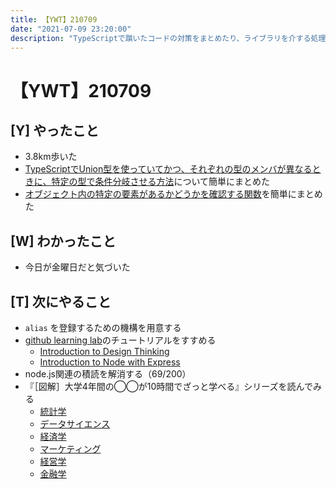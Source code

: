 ```yaml
---
title: 【YWT】210709
date: "2021-07-09 23:20:00"
description: "TypeScriptで躓いたコードの対策をまとめたり、ライブラリを介する処理を調整したりした"
---
```


# 【YWT】210709

## [Y] やったこと

- 3.8km歩いた
- [TypeScriptでUnion型を使っていてかつ、それぞれの型のメンバが異なるときに、特定の型で条件分岐させる方法](https://gist.github.com/LeeDDHH/9fcd626a7c594849302b335327169be8)について簡単にまとめた
- [オブジェクト内の特定の要素があるかどうかを確認する関数](https://gist.github.com/LeeDDHH/4bbb2e884d4649ed8193bd4e52f144fd)を簡単にまとめた

## [W] わかったこと

- 今日が金曜日だと気づいた

## [T] 次にやること

- `alias` を登録するための機構を用意する
- [github learning lab](https://lab.github.com/githubtraining)のチュートリアルをすすめる
  - [Introduction to Design Thinking](https://lab.github.com/githubtraining/introduction-to-design-thinking)
  - [Introduction to Node with Express](https://lab.github.com/everydeveloper/introduction-to-node-with-express)
- node.js関連の積読を解消する（69/200）
- 『［図解］大学4年間の◯◯が10時間でざっと学べる』シリーズを読んでみる
  - [統計学](https://www.amazon.co.jp/dp/B07PXB4NN9)
  - [データサイエンス](https://www.amazon.co.jp/dp/B07XNW3TQM)
  - [経済学](https://www.amazon.co.jp/dp/B01KNLFHH6)
  - [マーケティング](https://www.amazon.co.jp/dp/B07BNC2SV3)
  - [経営学](https://www.amazon.co.jp/dp/B071SKDF3L)
  - [金融学](https://www.amazon.co.jp/dp/B07BB6Z7FW)
